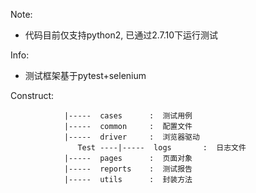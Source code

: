 Note:
 -  代码目前仅支持python2, 已通过2.7.10下运行测试

Info:
 - 测试框架基于pytest+selenium

Construct:


				|-----  cases      :  测试用例
				|-----  common     :  配置文件
				|-----  driver     :  浏览器驱动
	               Test ----|-----  logs       :  日志文件
				|-----  pages      :  页面对象
				|-----  reports    :  测试报告
				|-----  utils      :  封装方法